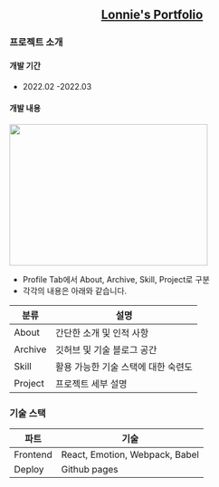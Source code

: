 <h2 align="center">
  <a href="https://aosjehdgus.github.io/lonnie-portfolio/" target="_blank">Lonnie's Portfolio</a>
</h2>
<div align="center">
</div>



### 프로젝트 소개
#### 개발 기간
- 2022.02 -2022.03

#### 개발 내용

<img src="https://user-images.githubusercontent.com/66933768/161486035-e0bcc09a-1071-4e81-a264-188a1a4df9e0.gif" width="350" height="250" />

- Profile Tab에서 About, Archive, Skill, Project로 구분
- 각각의 내용은 아래와 같습니다.
  
|분류|설명|
|---|---|
|About|간단한 소개 및 인적 사항|
|Archive|깃허브 및 기술 블로그 공간|
|Skill|활용 가능한 기술 스택에 대한 숙련도|
|Project|프로젝트 세부 설명|

### 기술 스택
|파트|기술|
|---|---|
|Frontend|React, Emotion, Webpack, Babel|
|Deploy|Github pages|
